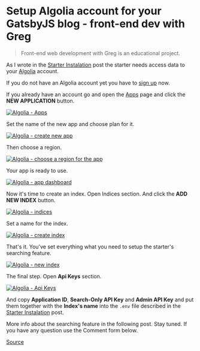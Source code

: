 # Setup Algolia account for your GatsbyJS blog - front-end dev with Greg

> Front-end web development with Greg is an educational project.

As I wrote in the [Starter Instalation](chrome-extension://cjedbglnccaioiolemnfhjncicchinao/install-blog-starter/) post the starter needs access data to your [Algolia](https://www.algolia.com/) account.

If you do not have an Algolia account yet you have to [sign up](https://www.algolia.com/users/sign_up) now.

If you already have an account go and open the [Apps](https://www.algolia.com/manage/applications) page and click the **NEW APPLICATION** button.

[![Algolia - Apps](chrome-extension://cjedbglnccaioiolemnfhjncicchinao/static/algolia-apps-ff142da8f15e16ca7290d3f6190f9582-48538.png)](chrome-extension://cjedbglnccaioiolemnfhjncicchinao/static/algolia-apps-ff142da8f15e16ca7290d3f6190f9582-22d4e.png)

Set the name of the new app and choose plan for it.

[![Algolia - create new app](chrome-extension://cjedbglnccaioiolemnfhjncicchinao/static/algolia-create-app-550f290e3572463a1916e07985c6ca9b-48538.png)](chrome-extension://cjedbglnccaioiolemnfhjncicchinao/static/algolia-create-app-550f290e3572463a1916e07985c6ca9b-22d4e.png)

Then choose a region.

[![Algolia - choose a region for the app](chrome-extension://cjedbglnccaioiolemnfhjncicchinao/static/algolia-new-app-region-7c2b4d2af5ff543af25698935e234f41-48538.png)](chrome-extension://cjedbglnccaioiolemnfhjncicchinao/static/algolia-new-app-region-7c2b4d2af5ff543af25698935e234f41-dda6a.png)

Your app is ready to use.

[![Algolia - app dashboard](chrome-extension://cjedbglnccaioiolemnfhjncicchinao/static/algolia-new-app-fbfaffc9202cccd26c1784141b23e1eb-48538.png)](chrome-extension://cjedbglnccaioiolemnfhjncicchinao/static/algolia-new-app-fbfaffc9202cccd26c1784141b23e1eb-dda6a.png)

Now it's time to create an index. Open Indices section. And click the **ADD NEW INDEX** button.

[![Algolia - indices](chrome-extension://cjedbglnccaioiolemnfhjncicchinao/static/algolia-no-indices-d9d1340155cd4630f3eaf7651b1b584d-48538.png)](chrome-extension://cjedbglnccaioiolemnfhjncicchinao/static/algolia-no-indices-d9d1340155cd4630f3eaf7651b1b584d-dda6a.png)

Set a name for the index.

[![Algolia - create index](chrome-extension://cjedbglnccaioiolemnfhjncicchinao/static/algolia-create-index-eae88d34618f56f9c008aa5edd15d636-48538.png)](chrome-extension://cjedbglnccaioiolemnfhjncicchinao/static/algolia-create-index-eae88d34618f56f9c008aa5edd15d636-22d4e.png)

That's it. You've set everything what you need to setup the starter's searching feature.

[![Algolia - new index](chrome-extension://cjedbglnccaioiolemnfhjncicchinao/static/algolia-indices-fbe55465f0b18afac23f76b7a33e419c-48538.png)](chrome-extension://cjedbglnccaioiolemnfhjncicchinao/static/algolia-indices-fbe55465f0b18afac23f76b7a33e419c-22d4e.png)

The final step. Open **Api Keys** section.

[![Algolia - Api Keys](chrome-extension://cjedbglnccaioiolemnfhjncicchinao/static/algolia-api-keys-59bdfae8910b0dcaa951470d5ad65f27-48538.png)](chrome-extension://cjedbglnccaioiolemnfhjncicchinao/static/algolia-api-keys-59bdfae8910b0dcaa951470d5ad65f27-dda6a.png)

And copy **Application ID**, **Search-Only API Key** and **Admin API Key** and put them together with the **Index's name** into the `.env` file described in the [Starter Instalation](chrome-extension://cjedbglnccaioiolemnfhjncicchinao/install-personal-blog-starter/) post.

More info about the searching feature in the following post. Stay tuned. If you have any question use the Comment form below.

[Source](https://dev.greglobinski.com/setup-algolia-account/)
